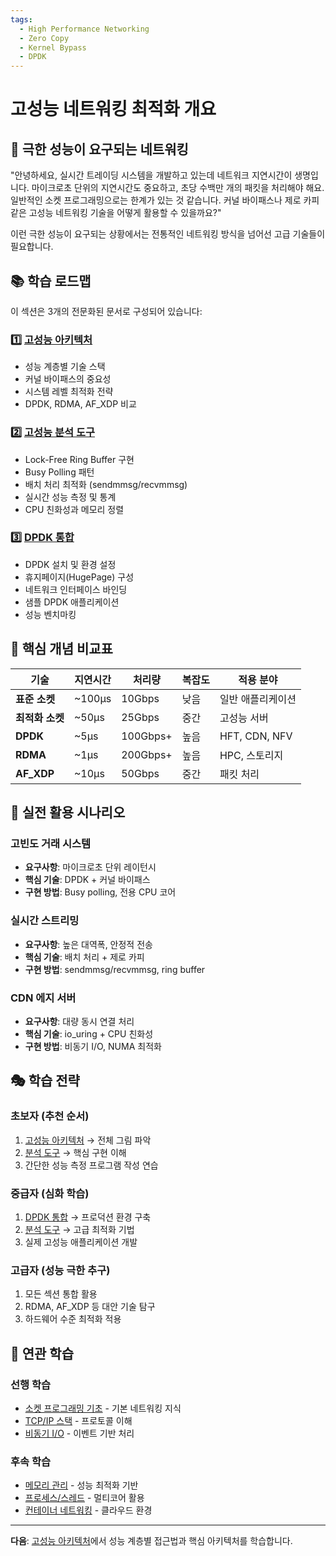 ```yaml
---
tags:
  - High Performance Networking
  - Zero Copy
  - Kernel Bypass
  - DPDK
---
```


# 고성능 네트워킹 최적화 개요

## 🎯 극한 성능이 요구되는 네트워킹

"안녕하세요, 실시간 트레이딩 시스템을 개발하고 있는데 네트워크 지연시간이 생명입니다. 마이크로초 단위의 지연시간도 중요하고, 초당 수백만 개의 패킷을 처리해야 해요. 일반적인 소켓 프로그래밍으로는 한계가 있는 것 같습니다. 커널 바이패스나 제로 카피 같은 고성능 네트워킹 기술을 어떻게 활용할 수 있을까요?"

이런 극한 성능이 요구되는 상황에서는 전통적인 네트워킹 방식을 넘어선 고급 기술들이 필요합니다.

## 📚 학습 로드맵

이 섹션은 3개의 전문화된 문서로 구성되어 있습니다:

### 1️⃣ [고성능 아키텍처](07a-high-performance-architecture.md)

- 성능 계층별 기술 스택
- 커널 바이패스의 중요성
- 시스템 레벨 최적화 전략
- DPDK, RDMA, AF_XDP 비교

### 2️⃣ [고성능 분석 도구](07b-high-performance-analysis-tool.md)

- Lock-Free Ring Buffer 구현
- Busy Polling 패턴
- 배치 처리 최적화 (sendmmsg/recvmmsg)
- 실시간 성능 측정 및 통계
- CPU 친화성과 메모리 정렬

### 3️⃣ [DPDK 통합](07c-dpdk-integration.md)

- DPDK 설치 및 환경 설정
- 휴지페이지(HugePage) 구성
- 네트워크 인터페이스 바인딩
- 샘플 DPDK 애플리케이션
- 성능 벤치마킹

## 🎯 핵심 개념 비교표

| 기술 | 지연시간 | 처리량 | 복잡도 | 적용 분야 |
|------|----------|---------|--------|----------|
| **표준 소켓** | ~100μs | 10Gbps | 낮음 | 일반 애플리케이션 |
| **최적화 소켓** | ~50μs | 25Gbps | 중간 | 고성능 서버 |
| **DPDK** | ~5μs | 100Gbps+ | 높음 | HFT, CDN, NFV |
| **RDMA** | ~1μs | 200Gbps+ | 높음 | HPC, 스토리지 |
| **AF_XDP** | ~10μs | 50Gbps | 중간 | 패킷 처리 |

## 🚀 실전 활용 시나리오

### 고빈도 거래 시스템

- **요구사항**: 마이크로초 단위 레이턴시
- **핵심 기술**: DPDK + 커널 바이패스
- **구현 방법**: Busy polling, 전용 CPU 코어

### 실시간 스트리밍

- **요구사항**: 높은 대역폭, 안정적 전송
- **핵심 기술**: 배치 처리 + 제로 카피
- **구현 방법**: sendmmsg/recvmmsg, ring buffer

### CDN 에지 서버

- **요구사항**: 대량 동시 연결 처리
- **핵심 기술**: io_uring + CPU 친화성
- **구현 방법**: 비동기 I/O, NUMA 최적화

## 🎭 학습 전략

### 초보자 (추천 순서)

1. [고성능 아키텍처](07a-high-performance-architecture.md) → 전체 그림 파악
2. [분석 도구](07b-high-performance-analysis-tool.md) → 핵심 구현 이해
3. 간단한 성능 측정 프로그램 작성 연습

### 중급자 (심화 학습)

1. [DPDK 통합](07c-dpdk-integration.md) → 프로덕션 환경 구축
2. [분석 도구](07b-high-performance-analysis-tool.md) → 고급 최적화 기법
3. 실제 고성능 애플리케이션 개발

### 고급자 (성능 극한 추구)

1. 모든 섹션 통합 활용
2. RDMA, AF_XDP 등 대안 기술 탐구
3. 하드웨어 수준 최적화 적용

## 🔗 연관 학습

### 선행 학습

- [소켓 프로그래밍 기초](01-socket-basics.md) - 기본 네트워킹 지식
- [TCP/IP 스택](02-tcp-ip-stack.md) - 프로토콜 이해
- [비동기 I/O](../chapter-06-file-io/04-async-io.md) - 이벤트 기반 처리

### 후속 학습

- [메모리 관리](../chapter-02-memory/) - 성능 최적화 기반
- [프로세스/스레드](../chapter-04-process-thread/) - 멀티코어 활용
- [컨테이너 네트워킹](../chapter-12-container-kubernetes/) - 클라우드 환경

---

**다음**: [고성능 아키텍처](07a-high-performance-architecture.md)에서 성능 계층별 접근법과 핵심 아키텍처를 학습합니다.
